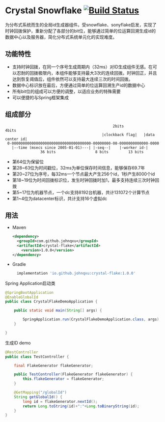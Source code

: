 # Crystal Snowflake [![Build Status](https://app.travis-ci.com/johnqxu/crystal-flake.svg?branch=main)](https://app.travis-ci.com/johnqxu/crystal-flake)

为分布式系统而生的全局id生成器组件。受snowflake、sonyflake启发，实现了时钟回拨保护，重新分配了各部分的bit位，能够通过简单的位运算回溯生成id的数据中心以及服务器，简化分布式系统单元化的实现难度。

## 功能特性

- 支持时钟回拨，在同一个序号生成周期内（32ms）对ID生成组件无感。在可以忍耐的回拨极限内，本组件能够支持最大3次的连续回拨。时钟回正，并且达到恢复阈值后，组件依然可以支持最大连续三次的时间回拨。
- 数据中心标识放在最后，方便通过简单的位运算回溯生产id的数据中心
- 所有bit位的组成可以方便的调整，以适应业务的特殊需要
- 可以便捷的与Spring框架集成

## 组成部分

```
                                                 2bits             4bits
                                            |clockback flag|   |data center id|
 0-000000000000000000000000000000000000-00000000-00-0000000000000-0000
   |--time (msecs since 2005-01-01)---| |-seq--|    |-worker id-|
                36 bits                  8 bits         13 bits
```

- 第64位为保留位
- 第28~63位为时间戳位，32ms为单位保存时间信息，能够保存69.7年
- 第20~27位为序号，每32ms一个节点最大产生256个id，1秒产生8000个id
- 第18~19位为时间回拨标识位，发生时钟回拨时加1，最多支持连续三次时钟回拨
- 第5~17位为机器节点，一个dc支持8192台机器，共计131072个计算节点
- 第1~4位为datacenter标识，共计支持16个虚拟dc

## 用法

- Maven

  ```xml
  <dependency>
    <groupId>com.github.johnqxu</groupId>
    <artifactId>crystal-flake</artifactId>
      <version>1.0.0</version>
  </dependency>
  ```

- Gradle

    ```groovy
      implementation 'io.github.johnqxu:crystal-flake:1.0.0'
    ```



Spring Application启动类

```java
@SpringBootApplication
@EnableGlobalId
public class CrystalFlakeDemoApplication {

    public static void main(String[] args) {

        SpringApplication.run(CrystalFlakeDemoApplication.class, args);
    }

}
```

生成ID demo

```java
@RestController
public class TestController {

    final FlakeGenerator flakeGenerator;

    public TestController(FlakeGenerator flakeGenerator) {
        this.flakeGenerator = flakeGenerator;
    }

    @GetMapping("/globalId")
    String getGlobalId() {
        long id = flakeGenerator.nextId();
        return Long.toString(id)+":"+Long.toBinaryString(id);
    }
}
```


